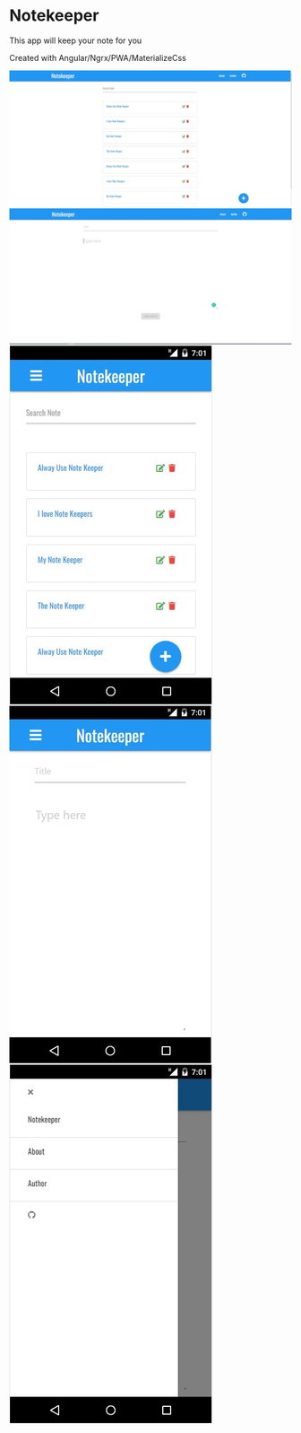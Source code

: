 <h1>Notekeeper</h1>

<p>
    This app will keep your note for you
</p>

<p>Created with Angular/Ngrx/PWA/MaterializeCss</p>

<img src="./readme-images/Notekeeper-Home.jpg" />

<img src="./readme-images/Notekeeper-Newnote.jpg" />

<img src="./readme-images/Notekeeper-Home-mobile.jpg" />

<img src="./readme-images/Notekeeper-newnote-mobile.jpg" />

<img src="./readme-images/Notekeeper-sidenav-mobile.jpg" />